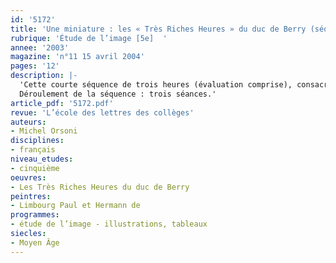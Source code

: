 ```yaml
---
id: '5172'
title: 'Une miniature : les « Très Riches Heures » du duc de Berry (séquence)'
rubrique: 'Étude de l’image [5e]  '
annee: '2003'
magazine: 'n°11 15 avril 2004'
pages: '12'
description: |-
  'Cette courte séquence de trois heures (évaluation comprise), consacrée à l’étude d’une miniature tirée du plus célèbre livre d’heures du Moyen Âge, se fixe avant tout un objectif culturel : faire comprendre aux élèves la dimension symbolique d’une œuvre picturale, dans une société où l’art s’élabore dans un dialogue constant avec la religion. Mais la visée est aussi méthodologique, puisqu’on s’efforcera de faire acquérir quelques principes de lecture d’image. Il s’agit d’amener les élèves à apprécier et à comprendre une œuvre d’art pour laquelle ils n’éprouveraient a priori qu’un intérêt superficiel, voire de l’indifférence. La peinture, en effet, est un monde souvent hermétique à qui n’en possède pas les clés. C’est affaire de culture, de connaissance du contexte où l’œuvre a pris naissance, mais aussi d’analyse technique : cette étude s’applique à ne pas dissocier ces deux notions. Par ailleurs, ce travail permet d’aborder le concept de symbole, et il débouche sur une évaluation qui servira à explorer quelques techniques d’exposé oral.
  Déroulement de la séquence : trois séances.'
article_pdf: '5172.pdf'
revue: 'L’école des lettres des collèges'
auteurs:
- Michel Orsoni
disciplines:
- français
niveau_etudes:
- cinquième
oeuvres:
- Les Très Riches Heures du duc de Berry
peintres:
- Limbourg Paul et Hermann de
programmes:
- étude de l’image - illustrations, tableaux
siecles:
- Moyen Âge
---
```

